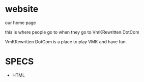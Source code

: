 # website
our home page


this is where people go to when they go to VmKRewritten DotCom

VmKRewritten DotCom is a place to play VMK and have fun.

# SPECS
* HTML
